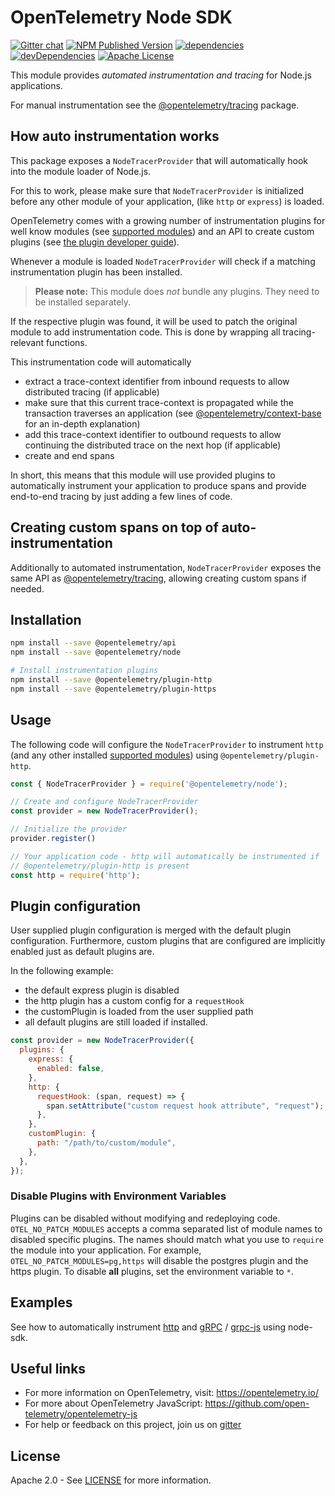 # OpenTelemetry Node SDK

[![Gitter chat][gitter-image]][gitter-url]
[![NPM Published Version][npm-img]][npm-url]
[![dependencies][dependencies-image]][dependencies-url]
[![devDependencies][devDependencies-image]][devDependencies-url]
[![Apache License][license-image]][license-image]

This module provides *automated instrumentation and tracing* for Node.js applications.

For manual instrumentation see the
[@opentelemetry/tracing](https://github.com/open-telemetry/opentelemetry-js/tree/main/packages/opentelemetry-tracing) package.

## How auto instrumentation works

This package exposes a `NodeTracerProvider` that will automatically hook into the module loader of Node.js.

For this to work, please make sure that `NodeTracerProvider` is initialized before any other module of your application, (like `http` or `express`) is loaded.

OpenTelemetry comes with a growing number of instrumentation plugins for well know modules (see [supported modules](https://github.com/open-telemetry/opentelemetry-js#plugins)) and an API to create custom plugins (see [the plugin developer guide](https://github.com/open-telemetry/opentelemetry-js/blob/main/doc/plugin-guide.md)).

Whenever a module is loaded `NodeTracerProvider` will check if a matching instrumentation plugin has been installed.

> **Please note:** This module does *not* bundle any plugins. They need to be installed separately.

If the respective plugin was found, it will be used to patch the original module to add instrumentation code.
This is done by wrapping all tracing-relevant functions.

This instrumentation code will automatically

- extract a trace-context identifier from inbound requests to allow distributed tracing (if applicable)
- make sure that this current trace-context is propagated while the transaction traverses an application (see [@opentelemetry/context-base](https://github.com/open-telemetry/opentelemetry-js/blob/main/packages/opentelemetry-context-base/README.md) for an in-depth explanation)
- add this trace-context identifier to outbound requests to allow continuing the distributed trace on the next hop (if applicable)
- create and end spans

In short, this means that this module will use provided plugins to automatically instrument your application to produce spans and provide end-to-end tracing by just adding a few lines of code.

## Creating custom spans on top of auto-instrumentation

Additionally to automated instrumentation, `NodeTracerProvider` exposes the same API as [@opentelemetry/tracing](https://github.com/open-telemetry/opentelemetry-js/tree/main/packages/opentelemetry-tracing), allowing creating custom spans if needed.

## Installation

```bash
npm install --save @opentelemetry/api
npm install --save @opentelemetry/node

# Install instrumentation plugins
npm install --save @opentelemetry/plugin-http
npm install --save @opentelemetry/plugin-https
```

## Usage

The following code will configure the `NodeTracerProvider` to instrument `http`
(and any other installed [supported
modules](https://github.com/open-telemetry/opentelemetry-js#plugins))
using `@opentelemetry/plugin-http`.

```js
const { NodeTracerProvider } = require('@opentelemetry/node');

// Create and configure NodeTracerProvider
const provider = new NodeTracerProvider();

// Initialize the provider
provider.register()

// Your application code - http will automatically be instrumented if
// @opentelemetry/plugin-http is present
const http = require('http');
```

## Plugin configuration

User supplied plugin configuration is merged with the default plugin
configuration. Furthermore, custom plugins that are configured are implicitly
enabled just as default plugins are.

In the following example:

- the default express plugin is disabled
- the http plugin has a custom config for a `requestHook`
- the customPlugin is loaded from the user supplied path
- all default plugins are still loaded if installed.

```js
const provider = new NodeTracerProvider({
  plugins: {
    express: {
      enabled: false,
    },
    http: {
      requestHook: (span, request) => {
        span.setAttribute("custom request hook attribute", "request");
      },
    },
    customPlugin: {
      path: "/path/to/custom/module",
    },
  },
});
```

### Disable Plugins with Environment Variables

Plugins can be disabled without modifying and redeploying code.
`OTEL_NO_PATCH_MODULES` accepts a
comma separated list of module names to disabled specific plugins.
The names should match what you use to `require` the module into your application.
For example, `OTEL_NO_PATCH_MODULES=pg,https` will disable the postgres plugin and the https plugin. To disable **all** plugins, set the environment variable to `*`.

## Examples

See how to automatically instrument [http](https://github.com/open-telemetry/opentelemetry-js/tree/main/examples/http) and [gRPC](https://github.com/open-telemetry/opentelemetry-js/tree/main/examples/grpc) / [grpc-js](https://github.com/open-telemetry/opentelemetry-js/tree/main/examples/grpc-js) using node-sdk.

## Useful links

- For more information on OpenTelemetry, visit: <https://opentelemetry.io/>
- For more about OpenTelemetry JavaScript: <https://github.com/open-telemetry/opentelemetry-js>
- For help or feedback on this project, join us on [gitter][gitter-url]

## License

Apache 2.0 - See [LICENSE][license-url] for more information.

[gitter-image]: https://badges.gitter.im/open-telemetry/opentelemetry-js.svg
[gitter-url]: https://gitter.im/open-telemetry/opentelemetry-node?utm_source=badge&utm_medium=badge&utm_campaign=pr-badge&utm_content=badge
[license-url]: https://github.com/open-telemetry/opentelemetry-js/blob/main/LICENSE
[license-image]: https://img.shields.io/badge/license-Apache_2.0-green.svg?style=flat
[dependencies-image]: https://david-dm.org/open-telemetry/opentelemetry-js/status.svg?path=packages/opentelemetry-node
[dependencies-url]: https://david-dm.org/open-telemetry/opentelemetry-js?path=packages%2Fopentelemetry-node
[devDependencies-image]: https://david-dm.org/open-telemetry/opentelemetry-js/dev-status.svg?path=packages/opentelemetry-node
[devDependencies-url]: https://david-dm.org/open-telemetry/opentelemetry-js?path=packages%2Fopentelemetry-node&type=dev
[npm-url]: https://www.npmjs.com/package/@opentelemetry/node
[npm-img]: https://badge.fury.io/js/%40opentelemetry%2Fnode.svg
